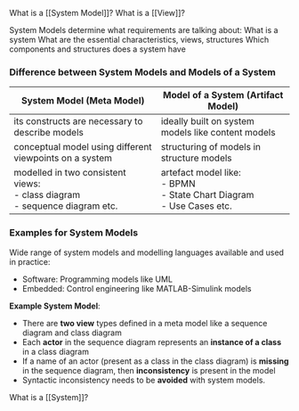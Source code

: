 What is a [[System Model]]?
What is a [[View]]?

System Models determine what requirements are talking about:
	What is a system
	What are the essential characteristics, views, structures
	Which components and structures does a system have

### Difference between System Models and Models of a System

| **System Model** (Meta Model)                                                   | Model of a System (Artifact Model)                                          |
| ------------------------------------------------------------------------------- | --------------------------------------------------------------------------- |
| its constructs are necessary to describe models                                 | ideally built on system models like content models                          |
| conceptual model using different viewpoints on a system                         | structuring of models in structure models                                   |
| modelled in two consistent views:<br>- class diagram<br>- sequence diagram etc. | artefact model like:<br>- BPMN<br>- State Chart Diagram<br>- Use Cases etc. |
### Examples for System Models

Wide range of system models and modelling languages available and used in practice:
- Software: Programming models like UML
- Embedded: Control engineering like MATLAB-Simulink models

**Example System Model**:
- There are **two view** types defined in a meta model like a sequence diagram and class diagram
- Each **actor** in the sequence diagram represents an **instance of a class** in a class diagram
- If a name of an actor (present as a class in the class diagram) is **missing** in the sequence diagram, then **inconsistency** is present in the model
- Syntactic inconsistency needs to be **avoided** with system models.

What is a [[System]]?